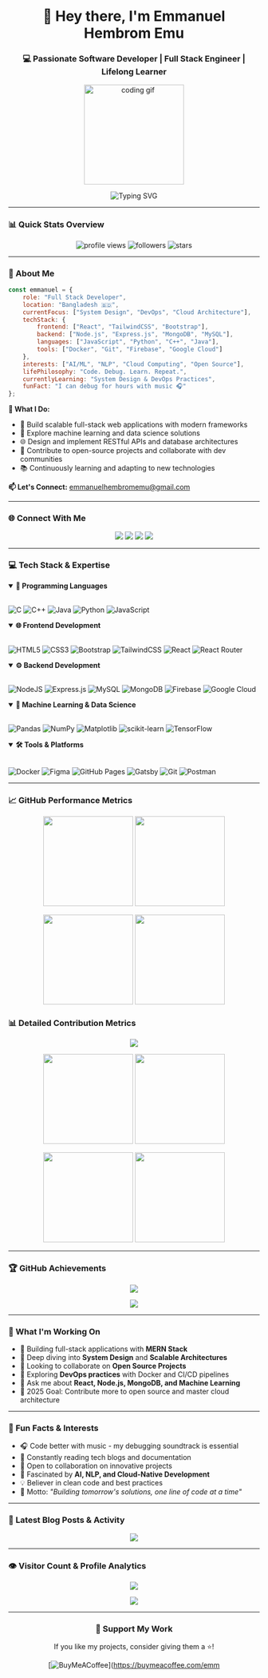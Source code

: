 <!-- Profile Header -->
<h1 align="center">👋 Hey there, I'm Emmanuel Hembrom Emu</h1>
<h3 align="center">💻 Passionate Software Developer | Full Stack Engineer | Lifelong Learner</h3>

<p align="center">
  <img src="https://media.giphy.com/media/VTtANKl0beDFQRLDTh/giphy.gif" width="200" alt="coding gif"/>
</p>

<p align="center">
  <img src="https://readme-typing-svg.herokuapp.com?font=Fira+Code&pause=1000&color=F75C7E&center=true&vCenter=true&width=435&lines=Full+Stack+Developer;MERN+Stack+Enthusiast;Machine+Learning+Explorer;Always+Learning+New+Things" alt="Typing SVG" />
</p>

---

### 📊 Quick Stats Overview
<p align="center">
  <img src="https://komarev.com/ghpvc/?username=EmmanuelEmu&label=Profile%20views&color=0e75b6&style=flat" alt="profile views" />
  <img src="https://img.shields.io/github/followers/EmmanuelEmu?label=Followers&style=social" alt="followers" />
  <img src="https://img.shields.io/github/stars/EmmanuelEmu?label=Stars&style=social" alt="stars" />
</p>

---

### 💫 About Me

```javascript
const emmanuel = {
    role: "Full Stack Developer",
    location: "Bangladesh 🇧🇩",
    currentFocus: ["System Design", "DevOps", "Cloud Architecture"],
    techStack: {
        frontend: ["React", "TailwindCSS", "Bootstrap"],
        backend: ["Node.js", "Express.js", "MongoDB", "MySQL"],
        languages: ["JavaScript", "Python", "C++", "Java"],
        tools: ["Docker", "Git", "Firebase", "Google Cloud"]
    },
    interests: ["AI/ML", "NLP", "Cloud Computing", "Open Source"],
    lifePhilosophy: "Code. Debug. Learn. Repeat.",
    currentlyLearning: "System Design & DevOps Practices",
    funFact: "I can debug for hours with music 🎧"
};
```

**🎯 What I Do:**
- 🚀 Build scalable full-stack web applications with modern frameworks
- 🧠 Explore machine learning and data science solutions
- 🌐 Design and implement RESTful APIs and database architectures
- 🤝 Contribute to open-source projects and collaborate with dev communities
- 📚 Continuously learning and adapting to new technologies

**📫 Let's Connect:** emmanuelhembromemu@gmail.com

---

### 🌐 Connect With Me
<p align="center">
  <a href="https://facebook.com/Emmanuel Hembrom Emu"><img src="https://img.shields.io/badge/Facebook-%231877F2.svg?logo=Facebook&logoColor=white" /></a>
  <a href="https://instagram.com/cordenkrypton"><img src="https://img.shields.io/badge/Instagram-%23E4405F.svg?logo=Instagram&logoColor=white" /></a>
  <a href="https://linkedin.com/in/Emu Hembrom"><img src="https://img.shields.io/badge/LinkedIn-%230077B5.svg?logo=linkedin&logoColor=white" /></a>
  <a href="https://github.com/EmmanuelEmu"><img src="https://img.shields.io/badge/GitHub-%2312100E.svg?logo=github&logoColor=white" /></a>
</p>

---

### 💻 Tech Stack & Expertise

<details open>
<summary><b>🧠 Programming Languages</b></summary>
<br>
<p>
  
![C](https://img.shields.io/badge/c-%2300599C.svg?style=for-the-badge&logo=c&logoColor=white)
![C++](https://img.shields.io/badge/c++-%2300599C.svg?style=for-the-badge&logo=c%2B%2B&logoColor=white)
![Java](https://img.shields.io/badge/java-%23ED8B00.svg?style=for-the-badge&logo=openjdk&logoColor=white)
![Python](https://img.shields.io/badge/python-%233776AB.svg?style=for-the-badge&logo=python&logoColor=ffdd54)
![JavaScript](https://img.shields.io/badge/javascript-%23323330.svg?style=for-the-badge&logo=javascript&logoColor=%23F7DF1E)

</p>
</details>

<details open>
<summary><b>🌐 Frontend Development</b></summary>
<br>
<p>

![HTML5](https://img.shields.io/badge/html5-%23E34F26.svg?style=for-the-badge&logo=html5&logoColor=white)
![CSS3](https://img.shields.io/badge/css3-%231572B6.svg?style=for-the-badge&logo=css3&logoColor=white)
![Bootstrap](https://img.shields.io/badge/bootstrap-%238511FA.svg?style=for-the-badge&logo=bootstrap&logoColor=white)
![TailwindCSS](https://img.shields.io/badge/tailwindcss-%2338B2AC.svg?style=for-the-badge&logo=tailwind-css&logoColor=white)
![React](https://img.shields.io/badge/react-%2320232a.svg?style=for-the-badge&logo=react&logoColor=%2361DAFB)
![React Router](https://img.shields.io/badge/React_Router-CA4245?style=for-the-badge&logo=react-router&logoColor=white)

</p>
</details>

<details open>
<summary><b>⚙️ Backend Development</b></summary>
<br>
<p>

![NodeJS](https://img.shields.io/badge/node.js-6DA55F?style=for-the-badge&logo=node.js&logoColor=white)
![Express.js](https://img.shields.io/badge/express.js-%23404d59.svg?style=for-the-badge&logo=express&logoColor=%2361DAFB)
![MySQL](https://img.shields.io/badge/mysql-%2300000f.svg?style=for-the-badge&logo=mysql&logoColor=white)
![MongoDB](https://img.shields.io/badge/MongoDB-%234ea94b.svg?style=for-the-badge&logo=mongodb&logoColor=white)
![Firebase](https://img.shields.io/badge/firebase-%23039BE5.svg?style=for-the-badge&logo=firebase)
![Google Cloud](https://img.shields.io/badge/GoogleCloud-%234285F4.svg?style=for-the-badge&logo=google-cloud&logoColor=white)

</p>
</details>

<details open>
<summary><b>🤖 Machine Learning & Data Science</b></summary>
<br>
<p>

![Pandas](https://img.shields.io/badge/pandas-%23150458.svg?style=for-the-badge&logo=pandas&logoColor=white)
![NumPy](https://img.shields.io/badge/numpy-%23013243.svg?style=for-the-badge&logo=numpy&logoColor=white)
![Matplotlib](https://img.shields.io/badge/Matplotlib-%23ffffff.svg?style=for-the-badge&logo=Matplotlib&logoColor=black)
![scikit-learn](https://img.shields.io/badge/scikit--learn-%23F7931E.svg?style=for-the-badge&logo=scikit-learn&logoColor=white)
![TensorFlow](https://img.shields.io/badge/TensorFlow-%23FF6F00.svg?style=for-the-badge&logo=TensorFlow&logoColor=white)

</p>
</details>

<details open>
<summary><b>🛠️ Tools & Platforms</b></summary>
<br>
<p>

![Docker](https://img.shields.io/badge/docker-%230db7ed.svg?style=for-the-badge&logo=docker&logoColor=white)
![Figma](https://img.shields.io/badge/figma-%23F24E1E.svg?style=for-the-badge&logo=figma&logoColor=white)
![GitHub Pages](https://img.shields.io/badge/github%20pages-121013?style=for-the-badge&logo=github&logoColor=white)
![Gatsby](https://img.shields.io/badge/Gatsby-%23663399.svg?style=for-the-badge&logo=gatsby&logoColor=white)
![Git](https://img.shields.io/badge/git-%23F05033.svg?style=for-the-badge&logo=git&logoColor=white)
![Postman](https://img.shields.io/badge/Postman-FF6C37?style=for-the-badge&logo=postman&logoColor=white)

</p>
</details>

---

### 📈 GitHub Performance Metrics

<p align="center">
  <img src="https://github-readme-stats.vercel.app/api?username=EmmanuelEmu&theme=radical&show_icons=true&count_private=true&include_all_commits=true" height="180"/>
  <img src="https://github-readme-streak-stats.herokuapp.com?user=EmmanuelEmu&theme=radical&hide_border=false" height="180"/>
</p>

<p align="center">
  <img src="https://github-readme-stats.vercel.app/api/top-langs/?username=EmmanuelEmu&theme=radical&layout=compact&langs_count=8" height="180"/>
  <img src="https://github-readme-activity-graph.vercel.app/graph?username=EmmanuelEmu&theme=redical&bg_color=0d1117&color=f75c7e&line=f75c7e&point=ffffff&area=true&hide_border=false" height="180"/>
</p>

### 📊 Detailed Contribution Metrics

<p align="center">
  <img src="https://github-profile-summary-cards.vercel.app/api/cards/profile-details?username=EmmanuelEmu&theme=radical" />
</p>

<p align="center">
  <img src="https://github-profile-summary-cards.vercel.app/api/cards/repos-per-language?username=EmmanuelEmu&theme=radical" height="180"/>
  <img src="https://github-profile-summary-cards.vercel.app/api/cards/most-commit-language?username=EmmanuelEmu&theme=radical" height="180"/>
</p>

<p align="center">
  <img src="https://github-profile-summary-cards.vercel.app/api/cards/stats?username=EmmanuelEmu&theme=radical" height="180"/>
  <img src="https://github-profile-summary-cards.vercel.app/api/cards/productive-time?username=EmmanuelEmu&theme=radical" height="180"/>
</p>

---

### 🏆 GitHub Achievements

<p align="center">
  <img src="https://github-profile-trophy.vercel.app/?username=EmmanuelEmu&theme=radical&no-frame=false&no-bg=false&margin-w=8&row=2&column=4"/>
</p>

<p align="center">
  <img src="https://github-readme-stats.vercel.app/api/wakatime?username=EmmanuelEmu&theme=radical&layout=compact" />
</p>

---

### 💼 What I'm Working On

- 🔭 Building full-stack applications with **MERN Stack**
- 🌱 Deep diving into **System Design** and **Scalable Architectures**
- 👯 Looking to collaborate on **Open Source Projects**
- 🤝 Exploring **DevOps practices** with Docker and CI/CD pipelines
- 💬 Ask me about **React, Node.js, MongoDB, and Machine Learning**
- 🎯 2025 Goal: Contribute more to open source and master cloud architecture

---

### 🧩 Fun Facts & Interests

- 🎧 Code better with music - my debugging soundtrack is essential
- 📖 Constantly reading tech blogs and documentation
- 🎯 Open to collaboration on innovative projects
- 🧠 Fascinated by **AI, NLP, and Cloud-Native Development**
- 💡 Believer in clean code and best practices
- 🌟 Motto: *"Building tomorrow's solutions, one line of code at a time"*

---

### 📝 Latest Blog Posts & Activity

<!-- BLOG-POST-LIST:START -->
<!-- BLOG-POST-LIST:END -->

<p align="center">
  <img src="https://github-readme-quotes.herokuapp.com/quote?theme=radical&animation=default&layout=default&font=default" />
</p>

---

### 👁️ Visitor Count & Profile Analytics

<p align="center">
  <img src="https://visitcount.itsvg.in/api?id=EmmanuelEmu&label=Profile%20Views&color=0&icon=5&pretty=true" />
</p>

<p align="center">
  <img src="https://github-readme-stats.vercel.app/api/pin/?username=EmmanuelEmu&repo=your-best-repo&theme=radical" />
</p>

---

<div align="center">
  
### 💖 Support My Work

If you like my projects, consider giving them a ⭐️!

[![BuyMeACoffee](https://img.shields.io/badge/Buy%20Me%20a%20Coffee-ffdd00?style=for-the-badge&logo=buy-me-a-coffee&logoColor=black)](https://buymeacoffee.com/emm
